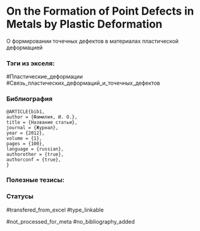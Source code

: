 # On the Formation of Point Defects in Metals by Plastic Deformation

О формировании точечных дефектов в материалах пластической деформацией

### Тэги из экселя:
#Пластические_деформации
#Связь_пластических_деформаций_и_точечных_дефектов 

### Библиография
```
@ARTICLE{bib1,
author = {Фамилия, И. О.},
title = {Название статьи},
journal = {Журнал},
year = {2012},
volume = {1},
pages = {100},
language = {russian},
authorother = {true},
authorconf = {true},
}
```

### Полезные тезисы:

### Статусы
#transfered_from_excel 
#type_linkable 

#not_processed_for_meta
#no_bibliography_added